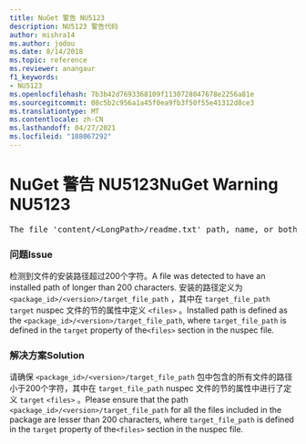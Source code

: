 ```yaml
---
title: NuGet 警告 NU5123
description: NU5123 警告代码
author: mishra14
ms.author: jodou
ms.date: 8/14/2018
ms.topic: reference
ms.reviewer: anangaur
f1_keywords:
- NU5123
ms.openlocfilehash: 7b3b42d7693368109f1130728047678e2256a81e
ms.sourcegitcommit: 08c5b2c956a1a45f0ea9fb3f50f55e41312d8ce3
ms.translationtype: MT
ms.contentlocale: zh-CN
ms.lasthandoff: 04/27/2021
ms.locfileid: "108067292"
---
```

# <a name="nuget-warning-nu5123"></a><span data-ttu-id="151c1-103">NuGet 警告 NU5123</span><span class="sxs-lookup"><span data-stu-id="151c1-103">NuGet Warning NU5123</span></span>
<pre>The file 'content/&lt;LongPath&gt;/readme.txt' path, name, or both are too long. Your package might not work without long file path support. Please shorten the file path or file name.</pre>

### <a name="issue"></a><span data-ttu-id="151c1-104">问题</span><span class="sxs-lookup"><span data-stu-id="151c1-104">Issue</span></span>

<span data-ttu-id="151c1-105">检测到文件的安装路径超过200个字符。</span><span class="sxs-lookup"><span data-stu-id="151c1-105">A file was detected to have an installed path of longer than 200 characters.</span></span> <span data-ttu-id="151c1-106">安装的路径定义为 `<package_id>/<version>/target_file_path` ，其中在 `target_file_path` `target` nuspec 文件的节的属性中定义 `<files>` 。</span><span class="sxs-lookup"><span data-stu-id="151c1-106">Installed path is defined as the `<package_id>/<version>/target_file_path`, where `target_file_path` is defined in the `target` property of the`<files>` section in the nuspec file.</span></span>


### <a name="solution"></a><span data-ttu-id="151c1-107">解决方案</span><span class="sxs-lookup"><span data-stu-id="151c1-107">Solution</span></span>

<span data-ttu-id="151c1-108">请确保 `<package_id>/<version>/target_file_path` 包中包含的所有文件的路径小于200个字符，其中在 `target_file_path` nuspec 文件的节的属性中进行了定义 `target` `<files>` 。</span><span class="sxs-lookup"><span data-stu-id="151c1-108">Please ensure that the path `<package_id>/<version>/target_file_path` for all the files included in the package are lesser than 200 characters, where `target_file_path` is defined in the `target` property of the`<files>` section in the nuspec file.</span></span>

